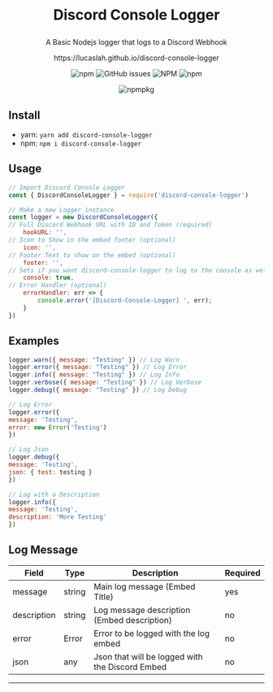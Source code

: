 <h1 align="center">
<p>Discord Console Logger</p>
</h1>
<p align="center">
  A Basic Nodejs logger that logs to a Discord Webhook
  </p>
  <p align="center">
    https://lucaslah.github.io/discord-console-logger
</p>
<p align="center">
  <img alt="npm" src="https://img.shields.io/npm/v/discord-console-logger">
  <img alt="GitHub issues" src="https://img.shields.io/github/issues/lucaslah/discord-console-logger">
  <img alt="NPM" src="https://img.shields.io/npm/l/discord-console-logger">
  <img alt="npm" src="https://img.shields.io/npm/dw/discord-console-logger">
  </p>
  <p align="center">
  <img alt="npmpkg" src="https://nodei.co/npm/discord-console-logger.png" herf="https://npmjs.org/package/discord-console-logger">
  </p>



## Install
- yarn: `yarn add discord-console-logger`
- npm: `npm i discord-console-logger`

## Usage
```javascript
// Import Discord Console Logger
const { DiscordConsoleLogger } = require('discord-console-logger')

// Make a new Logger instance
const logger = new DiscordConsoleLogger({ 
// Full Discord Webhook URL with ID and Token (required)
    hookURL: '',
// Icon to Show in the embed footer (optional)
    icon: '', 
// Footer Text to show on the embed (optional)
    footer: '', 
// Sets if you want discord-console-logger to log to the console as well as your Discord Webhook (required)
    console: true, 
// Error Handler (optional)
    errorHandler: err => {
        console.error('[Discord-Console-Logger] ', err); 
    }
})

```

## Examples
```javascript
logger.warn({ message: "Testing" }) // Log Warn
logger.error({ message: "Testing" }) // Log Error
logger.info({ message: "Testing" }) // Log Info
logger.verbose({ message: "Testing" }) // Log Verbose
logger.debug({ message: "Testing" }) // Log Debug

// Log Error
logger.error({
message: 'Testing',
error: new Error('Testing')
})

// Log Json
logger.debug({
message: 'Testing',
json: { test: testing }
})

// Log with a Description
logger.info({
message: 'Testing',
description: 'More Testing'
})
```

## Log Message 
| Field  | Type  | Description  | Required |
|---|---|---|---|
| message  | string  | Main log message (Embed Title)   |  yes  |
| description  |  string  | Log message description (Embed description)  | no  |
| error  |  Error  | Error to be logged with the log embed  | no  |
| json  |  any | Json that will be logged with the Discord Embed  | no  |
---
